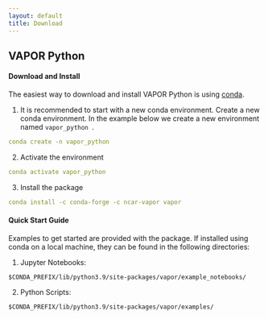 ```yaml
---
layout: default
title: Download
---
```


<!-- ## Download -->
## VAPOR Python

#### Download and Install

The easiest way to download and install VAPOR Python is using [conda](https://docs.conda.io/en/latest/).
1. It is recommended to start with a new conda environment. Create a new conda environment. In the example below we create a new environment named ```vapor_python ```.
```yml
conda create -n vapor_python
```

2. Activate the environment
```yml
conda activate vapor_python
```
3. Install the package  
```yml
conda install -c conda-forge -c ncar-vapor vapor
```

#### Quick Start Guide

Examples to get started are provided with the package. If installed using conda on a local machine, they can be found in the following directories:

1. Jupyter Notebooks:

 ``` $CONDA_PREFIX/lib/python3.9/site-packages/vapor/example_notebooks/ ```

2. Python Scripts:

``` $CONDA_PREFIX/lib/python3.9/site-packages/vapor/examples/ ```


